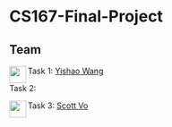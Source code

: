 # CS167-Final-Project

## Team

Task 1: <a href="https://github.com/caKuma" target="_blank"><img src="https://avatars3.githubusercontent.com/u/19195878?s=400&v=4" align="left" height="30px">Yishao Wang </a>

Task 2:

Task 3: <a href="https://github.com/hscottvo" target="_blank"><img src="https://avatars3.githubusercontent.com/u/56327086?s=400&v=4" align="left" height="30px">Scott Vo </a>
